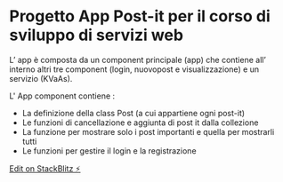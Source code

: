 # Progetto App Post-it per il corso di sviluppo di servizi web

L’ app è composta da un component principale (app) che contiene all’ interno altri tre component (login, nuovopost e visualizzazione) e un servizio (KVaAs).

L' App component contiene :
-	La definizione della class Post (a cui appartiene ogni post-it)
-	Le funzioni di cancellazione e aggiunta di post it dalla collezione 
-	La funzione per mostrare solo i post importanti e quella per mostrarli tutti 
-	Le funzioni per gestire il login e la registrazione


[Edit on StackBlitz ⚡️](https://stackblitz.com/edit/progettinossw)
